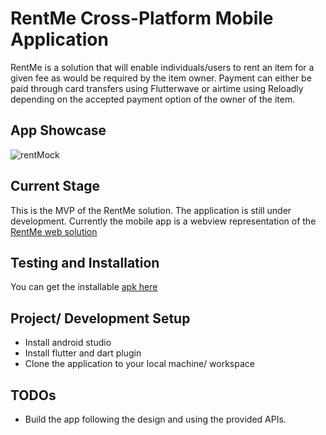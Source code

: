 # RentMe Cross-Platform Mobile Application

RentMe is a solution that will enable individuals/users to rent an item for a given fee as would be required by the item owner. Payment can either be paid through card transfers using Flutterwave or airtime using Reloadly depending on the accepted payment option of the owner of the item.

## App Showcase
![rentMock](https://user-images.githubusercontent.com/23031920/135377883-72793438-57b4-47f7-a86c-166487793256.png)


## Current Stage

This is the MVP of the RentMe solution. The application is still under development. Currently the mobile app is a webview representation of the [RentMe web solution](https://adoring-allen-0032c2.netlify.app/)

## Testing and Installation
You can get the installable [apk here](https://github.com/gconnect/rentme-app/blob/master/app-debug.apk)

## Project/ Development Setup
- Install android studio
- Install flutter and dart plugin
- Clone the application to your local machine/ workspace

## TODOs
- Build the app following the design and using the provided APIs.


